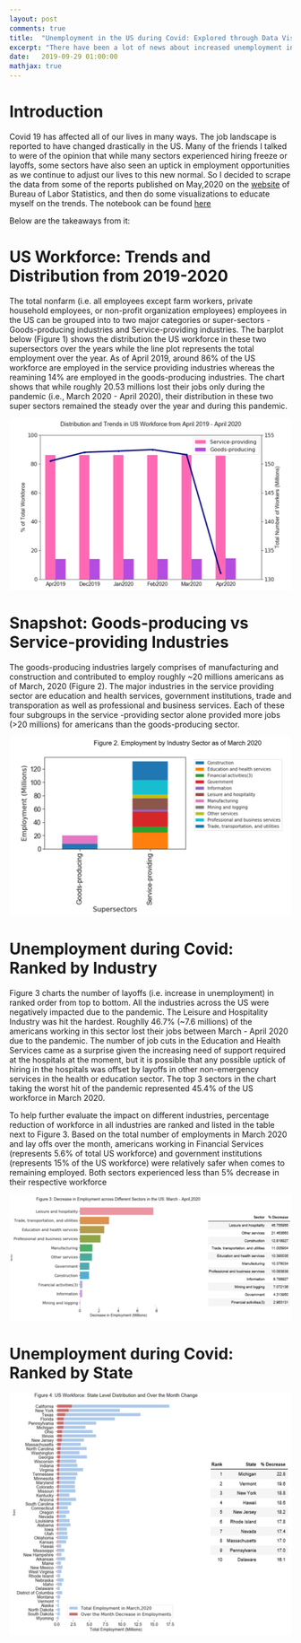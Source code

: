```yaml
---
layout: post
comments: true
title:  "Unemployment in the US during Covid: Explored through Data Visualization"
excerpt: "There have been a lot of news about increased unemployment in the US due to the pandemic (i.e. covid 19) lately. So I decided to scrape some data from a couple of recently published reports on the websit of Bureau of Labor Statistics and do a quick exploratory data analysis. This short writeup outlines my finidings."
date:   2019-09-29 01:00:00
mathjax: true
---
```


# Introduction

Covid 19 has affected all of our lives in many ways. The job landscape is reported to have changed drastically in the US. Many of the friends I talked to were of the opinion that while many sectors experienced hiring freeze or layoffs, some sectors have also seen an uptick in employment opportunities as we continue to adjust our lives to this new normal. So I decided to scrape the data from some of the reports published on May,2020 on the [website](https://www.bls.gov/) of Bureau of Labor Statistics, and then do some visualizations to educate myself on the trends. The notebook can be found [here]()

Below are the takeaways from it:

# US Workforce: Trends and Distribution from 2019-2020

The total nonfarm (i.e. all employees except farm workers, private household employees, or non-profit organization employees) employees in the US can be grouped into to two major categories or super-sectors - Goods-producing industries and Service-providing industries. The barplot below (Figure 1) shows the distribution the US workforce in these two supersectors over the years while the line plot represents the total employment over the year. As of April 2019, around 86% of the US workforce are employed in the service providing industries whereas the reamining 14% are employed in the goods-producing industries. The chart shows that while roughly 20.53 millions lost their jobs only during the pandemic (i.e., March 2020 - April 2020), their distribution in these two super sectors remained the steady over the year and during this pandemic.

<img src="/assets/Unemployment/US_Workforce_Trends.png">


# Snapshot: Goods-producing vs Service-providing Industries
 
The goods-producing industries largely comprises of manufacturing and construction and contributed to employ roughly ~20 millions americans as of March, 2020 (Figure 2). The major industries in the service providing sector are education and health services, government institutions, trade and transporation as well as professional and business services. Each of these four subgroups in the service -providing sector alone provided more jobs (>20 millions) for americans than the goods-producing sector.


<img src="/assets/Unemployment/unemployment_by_sector.png">


# Unemployment during Covid: Ranked by Industry
Figure 3 charts the number of layoffs (i.e. increase in unemployment) in ranked order from top to bottom. All the industries across the US were negatively impacted due to the pandemic. The Leisure and Hospitality Industry was hit the hardest. Roughlly 46.7% (~7.6 millions) of the americans working in this sector lost their jobs between March - April 2020 due to the pandemic. The number of job cuts in the Education and Health Services came as a surprise given the increasing need of support required at the hospitals at the moment, but it is possible that any possible uptick of hiring in the hospitals was offset by layoffs in other non-emergency services in the health or education sector. The top 3 sectors in the chart taking the worst hit of the pandemic represented 45.4% of the US workforce in March 2020. 

To help further evaluate the impact on different industries, percentage reduction of workforce in all industries are ranked and listed in the table next to Figure 3.   Based on the total number of employments in March 2020 and lay offs over the month, americans working in Financial Services (represents 5.6% of total US workforce) and government institutions (represents 15% of the US workforce) were relatively safer when comes to remaining employed. Both sectors experienced less than 5% decrease in their respective workforce

<img src="/assets/Unemployment/unemployment_by_sectors.png">

# Unemployment during Covid: Ranked by State


<img src="/assets/Unemployment/unemployment_by_state.png">
